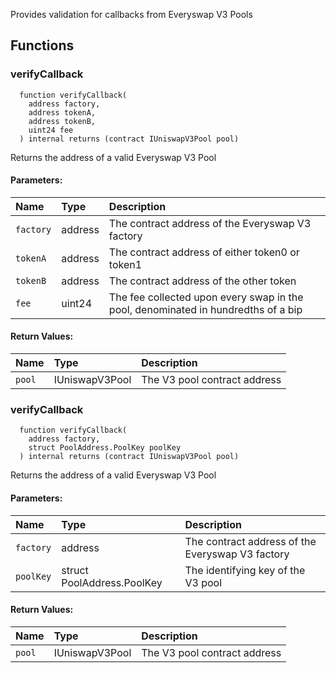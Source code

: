 Provides validation for callbacks from Everyswap V3 Pools

## Functions

### verifyCallback

```solidity
  function verifyCallback(
    address factory,
    address tokenA,
    address tokenB,
    uint24 fee
  ) internal returns (contract IUniswapV3Pool pool)
```

Returns the address of a valid Everyswap V3 Pool

#### Parameters:

| Name      | Type    | Description                                                                       |
| :-------- | :------ | :-------------------------------------------------------------------------------- |
| `factory` | address | The contract address of the Everyswap V3 factory                                    |
| `tokenA`  | address | The contract address of either token0 or token1                                   |
| `tokenB`  | address | The contract address of the other token                                           |
| `fee`     | uint24  | The fee collected upon every swap in the pool, denominated in hundredths of a bip |

#### Return Values:

| Name   | Type           | Description                  |
| :----- | :------------- | :--------------------------- |
| `pool` | IUniswapV3Pool | The V3 pool contract address |

### verifyCallback

```solidity
  function verifyCallback(
    address factory,
    struct PoolAddress.PoolKey poolKey
  ) internal returns (contract IUniswapV3Pool pool)
```

Returns the address of a valid Everyswap V3 Pool

#### Parameters:

| Name      | Type                       | Description                                    |
| :-------- | :------------------------- | :--------------------------------------------- |
| `factory` | address                    | The contract address of the Everyswap V3 factory |
| `poolKey` | struct PoolAddress.PoolKey | The identifying key of the V3 pool             |

#### Return Values:

| Name   | Type           | Description                  |
| :----- | :------------- | :--------------------------- |
| `pool` | IUniswapV3Pool | The V3 pool contract address |
